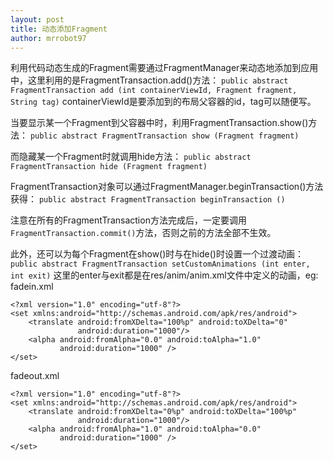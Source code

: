 ```yaml
---
layout: post
title: 动态添加Fragment
author: mrrobot97
---
```

利用代码动态生成的Fragment需要通过FragmentManager来动态地添加到应用中，这里利用的是FragmentTransaction.add()方法：
`public abstract FragmentTransaction add (int containerViewId, Fragment fragment, String tag)`
containerViewId是要添加到的布局父容器的id，tag可以随便写。

当要显示某一个Fragment到父容器中时，利用FragmentTransaction.show()方法：
`public abstract FragmentTransaction show (Fragment fragment)`

而隐藏某一个Fragment时就调用hide方法：
`public abstract FragmentTransaction hide (Fragment fragment)`

FragmentTransaction对象可以通过FragmentManager.beginTransaction()方法获得：
`public abstract FragmentTransaction beginTransaction ()`

注意在所有的FragmentTransaction方法完成后，一定要调用`FragmentTransaction.commit()`方法，否则之前的方法全部不生效。

此外，还可以为每个Fragment在show()时与在hide()时设置一个过渡动画：
`public abstract FragmentTransaction setCustomAnimations (int enter, int exit)`
这里的enter与exit都是在res/anim/anim.xml文件中定义的动画，eg:
fadein.xml

```
<?xml version="1.0" encoding="utf-8"?>
<set xmlns:android="http://schemas.android.com/apk/res/android">
    <translate android:fromXDelta="100%p" android:toXDelta="0"
               android:duration="1000"/>
    <alpha android:fromAlpha="0.0" android:toAlpha="1.0"
           android:duration="1000" />
</set>
```

fadeout.xml

```
<?xml version="1.0" encoding="utf-8"?>
<set xmlns:android="http://schemas.android.com/apk/res/android">
    <translate android:fromXDelta="0%p" android:toXDelta="100%p"
               android:duration="1000"/>
    <alpha android:fromAlpha="1.0" android:toAlpha="0.0"
           android:duration="1000" />
</set>
```